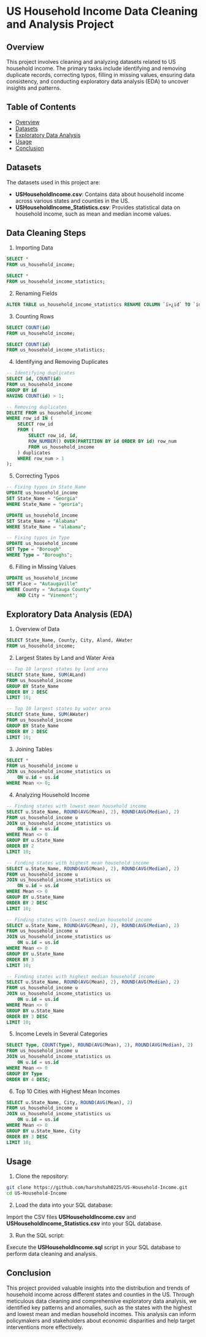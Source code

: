 # US Household Income Data Cleaning and Analysis Project

## Overview

This project involves cleaning and analyzing datasets related to US household income. The primary tasks include identifying and removing duplicate records, correcting typos, filling in missing values, ensuring data consistency, and conducting exploratory data analysis (EDA) to uncover insights and patterns.

## Table of Contents

- [Overview](https://github.com/harshshah0225/US-Household-Income/tree/main#overview)
- [Datasets](https://github.com/harshshah0225/US-Household-Income/tree/main#datasets)
- [Exploratory Data Analysis](https://github.com/harshshah0225/US-Household-Income/tree/main#exploratory-data-analysis)
- [Usage](https://github.com/harshshah0225/US-Household-Income/tree/main#usage)
- [Conclusion](https://github.com/harshshah0225/US-Household-Income/tree/main#conclusion)

## Datasets

The datasets used in this project are:

- **USHouseholdIncome.csv**: Contains data about household income across various states and counties in the US.
- **USHouseholdIncome_Statistics.csv**: Provides statistical data on household income, such as mean and median income values.

## Data Cleaning Steps

1. Importing Data

```sql
SELECT *
FROM us_household_income;

SELECT *
FROM us_household_income_statistics;
```

2. Renaming Fields

```sql
ALTER TABLE us_household_income_statistics RENAME COLUMN `ï»¿id` TO `id`;
```

3. Counting Rows

```sql
SELECT COUNT(id)
FROM us_household_income;

SELECT COUNT(id)
FROM us_household_income_statistics;
```

4. Identifying and Removing Duplicates

```sql
-- Identifying duplicates
SELECT id, COUNT(id)
FROM us_household_income
GROUP BY id
HAVING COUNT(id) > 1;

-- Removing duplicates
DELETE FROM us_household_income
WHERE row_id IN (
    SELECT row_id
    FROM (
        SELECT row_id, id,
        ROW_NUMBER() OVER(PARTITION BY id ORDER BY id) row_num
        FROM us_household_income
    ) duplicates
    WHERE row_num > 1
);
```

5. Correcting Typos

```sql
-- Fixing typos in State_Name
UPDATE us_household_income
SET State_Name = "Georgia"
WHERE State_Name = "georia";

UPDATE us_household_income
SET State_Name = "Alabama"
WHERE State_Name = "alabama";

-- Fixing typos in Type
UPDATE us_household_income
SET Type = "Borough"
WHERE Type = "Boroughs";
```

6. Filling in Missing Values

```sql
UPDATE us_household_income
SET Place = "Autaugaville"
WHERE County = "Autauga County"
    AND City = "Vinemont";
```

## Exploratory Data Analysis (EDA)

1. Overview of Data

```sql
SELECT State_Name, County, City, Aland, AWater
FROM us_household_income;
```

2. Largest States by Land and Water Area

```sql
-- Top 10 largest states by land area
SELECT State_Name, SUM(ALand)
FROM us_household_income
GROUP BY State_Name
ORDER BY 2 DESC
LIMIT 10;

-- Top 10 largest states by water area
SELECT State_Name, SUM(AWater)
FROM us_household_income
GROUP BY State_Name
ORDER BY 2 DESC
LIMIT 10;
```

3. Joining Tables

```sql
SELECT *
FROM us_household_income u
JOIN us_household_income_statistics us
    ON u.id = us.id
WHERE Mean <> 0;
```

4. Analyzing Household Income

```sql
-- Finding states with lowest mean household income
SELECT u.State_Name, ROUND(AVG(Mean), 2), ROUND(AVG(Median), 2)
FROM us_household_income u
JOIN us_household_income_statistics us
    ON u.id = us.id
WHERE Mean <> 0
GROUP BY u.State_Name
ORDER BY 2 
LIMIT 10;

-- Finding states with highest mean household income
SELECT u.State_Name, ROUND(AVG(Mean), 2), ROUND(AVG(Median), 2)
FROM us_household_income u
JOIN us_household_income_statistics us
    ON u.id = us.id
WHERE Mean <> 0
GROUP BY u.State_Name
ORDER BY 2 DESC
LIMIT 10;

-- Finding states with lowest median household income
SELECT u.State_Name, ROUND(AVG(Mean), 2), ROUND(AVG(Median), 2)
FROM us_household_income u
JOIN us_household_income_statistics us
    ON u.id = us.id
WHERE Mean <> 0
GROUP BY u.State_Name
ORDER BY 3
LIMIT 10;

-- Finding states with highest median household income
SELECT u.State_Name, ROUND(AVG(Mean), 2), ROUND(AVG(Median), 2)
FROM us_household_income u
JOIN us_household_income_statistics us
    ON u.id = us.id
WHERE Mean <> 0
GROUP BY u.State_Name
ORDER BY 3 DESC
LIMIT 10;
```

5. Income Levels in Several Categories

```sql
SELECT Type, COUNT(Type), ROUND(AVG(Mean), 2), ROUND(AVG(Median), 2)
FROM us_household_income u 
JOIN us_household_income_statistics us
    ON u.id = us.id
WHERE Mean <> 0
GROUP BY Type
ORDER BY 4 DESC;
```

6. Top 10 Cities with Highest Mean Incomes

```sql
SELECT u.State_Name, City, ROUND(AVG(Mean), 2)
FROM us_household_income u 
JOIN us_household_income_statistics us
    ON u.id = us.id
WHERE Mean <> 0
GROUP BY u.State_Name, City
ORDER BY 3 DESC
LIMIT 10;
```

## Usage

1. Clone the repository:

```sh
git clone https://github.com/harshshah0225/US-Household-Income.git
cd US-Household-Income
```

2. Load the data into your SQL database:

Import the CSV files **USHouseholdIncome.csv** and **USHouseholdIncome_Statistics.csv** into your SQL database.

3. Run the SQL script:

Execute the **USHouseholdIncome.sql** script in your SQL database to perform data cleaning and analysis.

## Conclusion

This project provided valuable insights into the distribution and trends of household income across different states and counties in the US. Through meticulous data cleaning and comprehensive exploratory data analysis, we identified key patterns and anomalies, such as the states with the highest and lowest mean and median household incomes. This analysis can inform policymakers and stakeholders about economic disparities and help target interventions more effectively.
